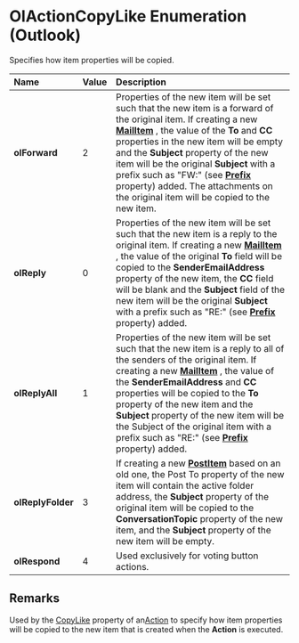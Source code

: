 
# OlActionCopyLike Enumeration (Outlook)

Specifies how item properties will be copied.



|**Name**|**Value**|**Description**|
|:-----|:-----|:-----|
| **olForward**|2|Properties of the new item will be set such that the new item is a forward of the original item. If creating a new  **[MailItem](14197346-05d2-0250-fa4c-4a6b07daf25f.md)** , the value of the **To** and **CC** properties in the new item will be empty and the **Subject** property of the new item will be the original **Subject** with a prefix such as "FW:" (see **[Prefix](82263675-b1c4-7190-784a-1741c70329c1.md)** property) added. The attachments on the original item will be copied to the new item.|
| **olReply**|0|Properties of the new item will be set such that the new item is a reply to the original item. If creating a new  **[MailItem](14197346-05d2-0250-fa4c-4a6b07daf25f.md)** , the value of the original **To** field will be copied to the **SenderEmailAddress** property of the new item, the **CC** field will be blank and the **Subject** field of the new item will be the original **Subject** with a prefix such as "RE:" (see **[Prefix](82263675-b1c4-7190-784a-1741c70329c1.md)** property) added.|
| **olReplyAll**|1|Properties of the new item will be set such that the new item is a reply to all of the senders of the original item. If creating a new  **[MailItem](14197346-05d2-0250-fa4c-4a6b07daf25f.md)** , the value of the **SenderEmailAddress** and **CC** properties will be copied to the **To** property of the new item and the **Subject** property of the new item will be the Subject of the original item with a prefix such as "RE:" (see **[Prefix](82263675-b1c4-7190-784a-1741c70329c1.md)** property) added.|
| **olReplyFolder**|3|If creating a new  **[PostItem](de44065d-4e93-315a-279f-7b92f09c0465.md)** based on an old one, the Post To property of the new item will contain the active folder address, the **Subject** property of the original item will be copied to the **ConversationTopic** property of the new item, and the **Subject** property of the new item will be empty.|
| **olRespond**|4|Used exclusively for voting button actions.|

## Remarks

Used by the [CopyLike](4cde4458-1bf1-7673-1c5f-d3d9c4e9b8f6.md) property of an[Action](22bd8d4a-9cf4-bd37-011b-8da3dfadf761.md) to specify how item properties will be copied to the new item that is created when the **Action** is executed.

